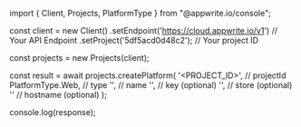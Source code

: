 import { Client, Projects, PlatformType } from "@appwrite.io/console";

const client = new Client()
    .setEndpoint('https://cloud.appwrite.io/v1') // Your API Endpoint
    .setProject('5df5acd0d48c2'); // Your project ID

const projects = new Projects(client);

const result = await projects.createPlatform(
    '<PROJECT_ID>', // projectId
    PlatformType.Web, // type
    '<NAME>', // name
    '<KEY>', // key (optional)
    '<STORE>', // store (optional)
    '' // hostname (optional)
);

console.log(response);
